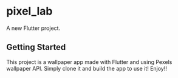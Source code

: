 # pixel_lab

A new Flutter project.

## Getting Started

This project is a wallpaper app made with Flutter and using Pexels wallpaper API.
Simply clone it and build the app to use it!
Enjoy!!
